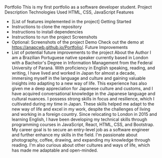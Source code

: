 Portfolio
This is my first portfolio as a software developer student.
Project Description
Technologies Used
HTML, CSS, JavaScript
Features
* [List of features implemented in the project]
Getting Started
* Instructions to clone the repository
* Instructions to install dependencies
* Instructions to run the project
Screenshots
* Optional: Screenshots of the project
Demo
Check out the demo at https://anapcwb.github.io/Portfolio/.
Future Improvements
* List of potential future improvements to the project
About the Author
I am a Brazilian Portuguese native speaker currently based in London with a Bachelor's Degree in Information Management from the Federal University of Paraná. With proficiency in English speaking, reading, and writing, I have lived and worked in Japan for almost a decade, immersing myself in the language and culture and gaining valuable insights into adapting to a new way of life. This experience has also given me a deep appreciation for Japanese culture and customs, and I have acquired conversational knowledge in the Japanese language and cultural nuances.
I possess strong skills in focus and resilience, which I cultivated during my time in Japan. These skills helped me adapt to the new way of life and excel in my work, despite the challenges of living and working in a foreign country. Since relocating to London in 2015 and learning English, I have been developing my technical skills through programming courses in JavaScript, React, HTML, CSS, and Bootstrap. My career goal is to secure an entry-level job as a software engineer and further enhance my skills in the field.
I'm passionate about photography, coffee, drawing, and expanding my knowledge through reading. I'm also curious about other cultures and ways of life, which has made me adaptable and open-minded.

